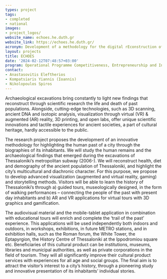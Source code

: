 ```yaml
---
types: project
tags:
- completed
- national
images:
- project_logos/
website_name: echoes.he.duth.gr
website_link: https://echoes.he.duth.gr/
acronym: Development of a methodology for the digital rEconstruction of anCient Human biOgraphiES through the study of archaeo-anthropological material
layout: projects
title: ECHOES 
date: '2024-02-12T07:48:57+03:00'
program: Operational Programme Competitiveness, Entrepreneurship and Innovation 2014-2020 (EPAnEK)         
contact:
- Anastasovitis Eleftherios
- Kompatsiaris Yiannis (Ioannis)
- Nikolopoulos Spiros
---
```

<p>
Archaeological excavations bring constantly to light new findings that reconstruct through scientific research the life and death of past populations. Alongside, cutting-edge technologies, such as 3D scanning, ancient DNA and isotopic analysis, visualization through virtual (VR) & augmented (AR) reality, 3D printing, and open labs, offer unique scientific innovations and tactile experiences for ancient societies, a part of cultural heritage, hardly accessible to the public.
</p>
<p>
The research project proposes the development of an innovative methodology for highlighting the human past of a city through the biographies of its inhabitants. We will study the human remains and the archaeological findings that emerged during the excavations of Thessaloniki’s metropolitan subway (2006-). We will reconstruct health, diet and demography of the ancient population of Thessaloniki, and highlight the city’s multicultural and diachronic character. For this purpose, we propose to develop advanced visualization (augmented and virtual reality, gaming) and storytelling methods. Visitors will be able to learn the history of Thessaloniki’s through a) guided tours, museologically designed, in the form of walking performances – connecting the people of the past with present day inhabitants and b) AR and VR applications for virtual tours with 3D graphics and gamification.
</p>
<p>
The audiovisual material and the mobile-tablet application in combination with educational tours will enrich and complete the ‘trail of the past’ experience. This applications will be used independently both indoors and outdoors, in workshops, exhibitions, in future METRO stations, and in exhibition halls, such as the Roman forum, the White Tower, the Eptapyrgion, the History Centre of Thessaloniki at the Ippodromiou square etc. Beneficiaries of this cultural product can be institutions, museums, libraries and municipal authorities, as well as private corporations in the field of tourism. They will all significantly improve their cultural product services with experiences for all age and social groups. The final aim is to attract the visitor’s interest to a city’s history, through a pioneering study and innovative presentation of its inhabitants’ individual stories.
</p>
